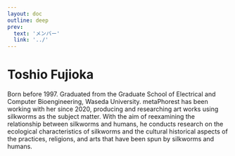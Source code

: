 ```yaml
---
layout: doc
outline: deep
prev:
  text: 'メンバー'
  link: '../'
---
```


# Toshio Fujioka

Born before 1997. Graduated from the Graduate School of Electrical and Computer Bioengineering, Waseda University. metaPhorest has been working with her since 2020, producing and researching art works using silkworms as the subject matter.
With the aim of reexamining the relationship between silkworms and humans, he conducts research on the ecological characteristics of silkworms and the cultural historical aspects of the practices, religions, and arts that have been spun by silkworms and humans.
